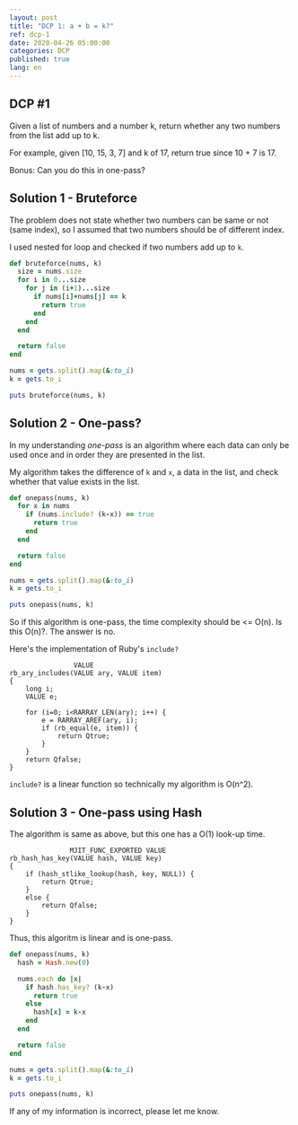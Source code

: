 ```yaml
---
layout: post
title: "DCP 1: a + b = k?"
ref: dcp-1
date: 2020-04-26 05:00:00
categories: DCP
published: true
lang: en
---
```


## **DCP #1**  <a id="dcp1"></a>
Given a list of numbers and a number k, return whether any two numbers from the list add up to k.

For example, given [10, 15, 3, 7] and k of 17, return true since 10 + 7 is 17.

Bonus: Can you do this in one-pass?

<div class="divider"></div>

## Solution 1 - Bruteforce

The problem does not state whether two numbers can be same or not (same index), so I assumed
that two numbers should be of different index.

I used nested for loop and checked if two numbers add up to `k`.

```rb
def bruteforce(nums, k)
  size = nums.size
  for i in 0...size
    for j in (i+1)...size
      if nums[i]+nums[j] == k
        return true
      end
    end
  end

  return false
end

nums = gets.split().map(&:to_i)
k = gets.to_i

puts bruteforce(nums, k)
```

## Solution 2 - One-pass?

In my understanding _one-pass_ is an algorithm where each data can only be used once and in order 
they are presented in the list. 

My algorithm takes the difference of `k` and `x`, a data in the list, and check whether
that value exists in the list.

```rb
def onepass(nums, k)
  for x in nums
    if (nums.include? (k-x)) == true
      return true
    end
  end

  return false
end

nums = gets.split().map(&:to_i)
k = gets.to_i

puts onepass(nums, k)
```

So if this algorithm is one-pass, the time complexity should be <= O(n). 
Is this O(n)?. The answer is no.

Here's the implementation of Ruby's `include?`
```
                VALUE
rb_ary_includes(VALUE ary, VALUE item)
{
	long i;
	VALUE e;

	for (i=0; i<RARRAY_LEN(ary); i++) {
		e = RARRAY_AREF(ary, i);
		if (rb_equal(e, item)) {
			return Qtrue;
		}
	}
	return Qfalse;
}
```

`include?` is a linear function so technically my algorithm is O(n^2).

## Solution 3 - One-pass using Hash

The algorithm is same as above, but this one has a O(1) look-up time.
```
               MJIT_FUNC_EXPORTED VALUE
rb_hash_has_key(VALUE hash, VALUE key)
{
	if (hash_stlike_lookup(hash, key, NULL)) {
		return Qtrue;
	}
	else {
		return Qfalse;
	}
}
```

Thus, this algoritm is linear and is one-pass.

```rb
def onepass(nums, k)
  hash = Hash.new(0)

  nums.each do |x|
    if hash.has_key? (k-x)
      return true
    else
      hash[x] = k-x
    end
  end

  return false
end

nums = gets.split().map(&:to_i)
k = gets.to_i

puts onepass(nums, k)
```

If any of my information is incorrect, please let me know.
